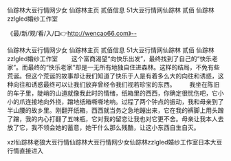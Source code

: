 仙踪林大豆行情网少女
仙踪林主页 贰佰信息
51大豆行情网仙踪林 贰佰
仙踪林zzlgled婚纱工作室


《最/新/观/看/入/口👉http://wencao66.com》--

仙踪林大豆行情网少女
仙踪林主页 贰佰信息
51大豆行情网仙踪林 贰佰
仙踪林zzlgled婚纱工作室
　　这个富商渴望“向快乐出发”，最终找到了自己的“快乐老家”。而最终的“快乐老家”却是一无所有地独自住进森林。这样的结局，不免有些荒诞。但这个荒诞的故事却让我们知道了快乐于人是有着多么大的向往和诱惑，这种向往和诱惑最终可以让我们放弃曾经令我们视若珍宝的东西。
　　我坐在陈旧的车子里，陡峭的山道就像我此时的情绪，纸箱里的西西，你确定很忧伤吧，它小小的爪连接地向外挠，蹭地纸箱嘶嘶地响。过程了两个钟点的振动，我和母亲到了半山腰的故乡里。刚翻开纸箱，西西就当务之急地蹦出来，它在我的裤脚上用头蹭了蹭，我的内心打翻了五味瓶，它对我的留恋让我也对它更不舍。母亲让我本人去放了它，我不领会她的蓄意，她干什么那么残酷，让这小东西自生自灭。





xzl仙踪林老狼大豆行情仙踪林大豆行情网少女仙踪林zzlgled婚纱工作室日本大豆行情直接进入
